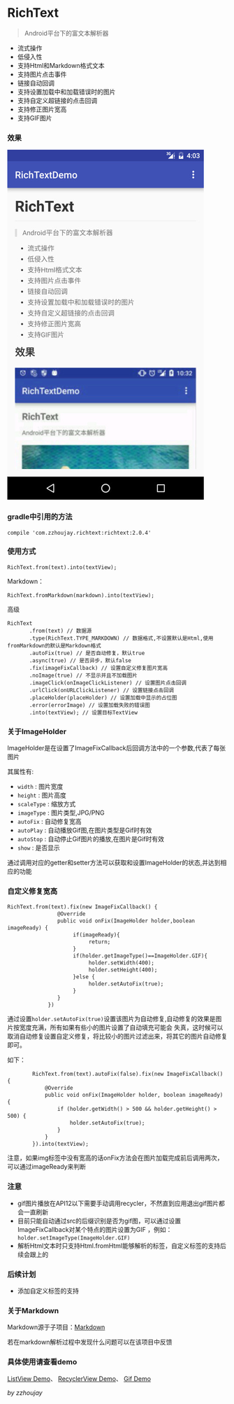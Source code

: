 # RichText

> Android平台下的富文本解析器

* 流式操作
* 低侵入性
* 支持Html和Markdown格式文本
* 支持图片点击事件
* 链接自动回调
* 支持设置加载中和加载错误时的图片
* 支持自定义超链接的点击回调
* 支持修正图片宽高
* 支持GIF图片

### 效果

![演示](image/image.jpg "演示")


### gradle中引用的方法

```
compile 'com.zzhoujay.richtext:richtext:2.0.4'
```


### 使用方式

```
RichText.from(text).into(textView);
```

Markdown：

```
RichText.fromMarkdown(markdown).into(textView);
```

高级

```
RichText
       .from(text) // 数据源
       .type(RichText.TYPE_MARKDOWN) // 数据格式,不设置默认是Html,使用fromMarkdown的默认是Markdown格式
       .autoFix(true) // 是否自动修复，默认true
       .async(true) // 是否异步，默认false
       .fix(imageFixCallback) // 设置自定义修复图片宽高
       .noImage(true) // 不显示并且不加载图片
       .imageClick(onImageClickListener) // 设置图片点击回调
       .urlClick(onURLClickListener) // 设置链接点击回调
       .placeHolder(placeHolder) // 设置加载中显示的占位图
       .error(errorImage) // 设置加载失败的错误图
       .into(textView); // 设置目标TextView
```

### 关于ImageHolder

ImageHolder是在设置了ImageFixCallback后回调方法中的一个参数,代表了每张图片

其属性有:

* `width` : 图片宽度
* `height` : 图片高度
* `scaleType` : 缩放方式
* `imageType` : 图片类型,JPG/PNG
* `autoFix` : 自动修复宽高
* `autoPlay` : 自动播放Gif图,在图片类型是Gif时有效
* `autoStop` : 自动停止Gif图片的播放,在图片是Gif时有效
* `show` : 是否显示

通过调用对应的getter和setter方法可以获取和设置ImageHolder的状态,并达到相应的功能

### 自定义修复宽高

```
RichText.from(text).fix(new ImageFixCallback() {
                @Override
                public void onFix(ImageHolder holder,boolean imageReady) {
                     if(imageReady){
                          return;
                     }
                     if(holder.getImageType()==ImageHolder.GIF){
                          holder.setWidth(400);
                          holder.setHeight(400);
                     }else {
                          holder.setAutoFix(true);
                     }
                }
             })
```

通过设置`holder.setAutoFix(true)`设置该图片为自动修复,自动修复的效果是图片按宽度充满，所有如果有些小的图片设置了自动填充可能会
失真，这时候可以取消自动修复设置自定义修复，将比较小的图片过滤出来，将其它的图片自动修复即可。

如下：
```
        RichText.from(text).autoFix(false).fix(new ImageFixCallback() {
            @Override
            public void onFix(ImageHolder holder, boolean imageReady) {
                if (holder.getWidth() > 500 && holder.getHeight() > 500) {
                    holder.setAutoFix(true);
                }
            }
        }).into(textView);
```

注意，如果img标签中没有宽高的话onFix方法会在图片加载完成前后调用两次，可以通过imageReady来判断

### 注意

* gif图片播放在API12以下需要手动调用recycler，不然直到应用退出gif图片都会一直刷新
* 目前只能自动通过src的后缀识别是否为gif图，可以通过设置ImageFixCallback对某个特点的图片设置为GIF
，例如：`holder.setImageType(ImageHolder.GIF)`
* 解析Html文本时只支持Html.fromHtml能够解析的标签，自定义标签的支持后续会跟上的

### 后续计划

* 添加自定义标签的支持

### 关于Markdown

Markdown源于子项目：[Markdown](https://github.com/zzhoujay/Markdown)

若在markdown解析过程中发现什么问题可以在该项目中反馈

### 具体使用请查看demo

[ListView Demo](https://github.com/zzhoujay/RichText/blob/master/app/src/main/java/zhou/demo/ListViewActivity.java)、
[RecyclerView Demo](https://github.com/zzhoujay/RichText/blob/master/app/src/main/java/zhou/demo/RecyclerViewActivity.java)、
[Gif Demo](https://github.com/zzhoujay/RichText/blob/master/app/src/main/java/zhou/demo/GifActivity.java)

_by zzhoujay_
